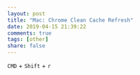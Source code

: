 ```yaml
---
layout: post
title: "Mac: Chrome Clean Cache Refresh"
date: 2019-04-15 21:39:22
comments: true
tags: [other]
share: false
---
```

`CMD` + `Shift` + `r`

